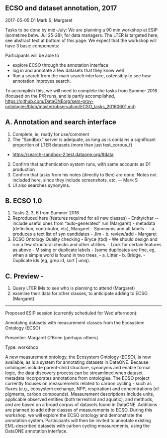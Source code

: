 ECSO and dataset annotation, 2017
--------------
2017-05-05 D1
Mark S, Margaret


Tasks to be done by mid-July:
We are planning a 90 min workshop at ESIP (sometime betw. Jul 25-28), for data managers. The LTER is targeted here; see abstract text at bottom of this page. We expect that the workshop will have 3 basic components:

Participants will be able to 
 - explore ECSO through the annotation interface
 - log in and annotate a few datasets that they know well
 - Run a search from the main search interface, ostensibly to see how annotation improves search.

To accomplish this, we will need to complete the tasks from Summer 2016 (focused on the P/R runs, and is partly accomplished, https://github.com/DataONEorg/sem-prov-ontologies/blob/master/observation/ECSO_tasks_20160601.md)


A. Annotation and search interface
--------------
1.	Complete, ie, ready for use/comment
  1.	The “Sandbox” server is adequate, as long as is contains a significant proportion of LTER datasets  (more than just test_corpus_f)
   -	https://search-sandbox-2.test.dataone.org/#data
  2.	Confirm that authentication system runs, with same accounts as D1 production
  3.	Confirm that tasks from his notes (directly to Ben) are done. Notes not included here, since they include screenshots, etc. -- Mark S 
  4.	UI also searches synonyms.

B.	ECSO 1.0
--------------
  1.	Tasks 2, 3, 6 from Summer 2016 
  2.	Reproduced here (features required for all new classes)
    -	Entity/char --include useful ones from “auto-generated” run (Margaret)
    -	metadata (definition, contributor, etc), Margaret
    -	Synonyms and alt labels - 
      -	a. produces a text list of syn candidates - Jim
      -	b. review/add - Margaret
  3.	ECSO Ontology Quality checking - Bryce (tbd)
    -	We should design and run a few structural checks and other utilities.
    -	Look for certain features as above
    -	Missing or duplicate labels 
    -	(some duplicates are fine, eg, when a simple word is found in two trees,
      - a.	Litter
      - b.	Bridge.
    -	Duplicate ids (eg, grep id, sort | uniq). 

C.	Preview - 
--------------
  1.	Query LTER IMs to see who is planning to attend (Margaret)
  2.	examine their data for other classes, to anticipate adding to ECSO. (Margaret)




--------------
Proposed ESIP session (currently scheduled for Wed afternoon):

Annotating datasets with measurement classes from the Ecosystem Ontology (ECSO)

Presenter: Margaret O’Brien (perhaps others)

Type: workshop

A new measurement ontology, the Ecosystem Ontology (ECSO), is now available, as is a system for annotating datasets in DataONE. Because ontologies include parent-child structure, synonyms and enable formal logic, the data discovery process can be streamlined when dataset metadata incorporates annotations from ontologies. The ECSO project currently focuses on measurements related to carbon cycling - such as fluxes (e.g., ecosystem exchange, NPP, respiration) and concentrations (of pigments, carbon compounds). Measurement descriptions include units, applicable observed entities (both terrestrial and aquatic), and methods, and are based on a broad corpus of datasets found in DataONE. Additions are planned to add other classes of measurements to ECSO.  During this workshop, we will explore the ECSO ontology and demonstrate the annotation system. Participants will then be invited to annotate existing EML-described datasets with carbon cycling measurements, using the DataONE annotation interface.


